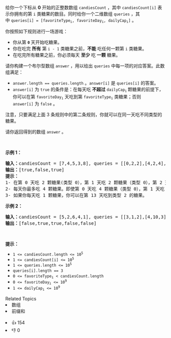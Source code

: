 <p>给你一个下标从 <strong>0</strong> 开始的正整数数组&nbsp;<code>candiesCount</code>&nbsp;，其中&nbsp;<code>candiesCount[i]</code>&nbsp;表示你拥有的第&nbsp;<code>i</code>&nbsp;类糖果的数目。同时给你一个二维数组&nbsp;<code>queries</code>&nbsp;，其中&nbsp;<code>queries[i] = [favoriteType<sub>i</sub>, favoriteDay<sub>i</sub>, dailyCap<sub>i</sub>]</code>&nbsp;。</p>

<p>你按照如下规则进行一场游戏：</p>

<ul> 
 <li>你从第&nbsp;<code><strong>0</strong></code><strong>&nbsp;</strong>天开始吃糖果。</li> 
 <li>你在吃完 <strong>所有</strong>&nbsp;第 <code>i - 1</code>&nbsp;类糖果之前，<strong>不能</strong>&nbsp;吃任何一颗第 <code>i</code>&nbsp;类糖果。</li> 
 <li>在吃完所有糖果之前，你必须每天 <strong>至少</strong>&nbsp;吃 <strong>一颗</strong>&nbsp;糖果。</li> 
</ul>

<p>请你构建一个布尔型数组&nbsp;<code>answer</code>&nbsp;，用以给出 <code>queries</code> 中每一项的对应答案。此数组满足：</p>

<ul> 
 <li><code>answer.length == queries.length</code> 。<code>answer[i]</code> 是 <code>queries[i]</code> 的答案。</li> 
 <li><code>answer[i]</code> 为&nbsp;<code>true</code>&nbsp;的条件是：在每天吃 <strong>不超过</strong> <code>dailyCap<sub>i</sub></code><sub>&nbsp;</sub>颗糖果的前提下，你可以在第&nbsp;<code>favoriteDay<sub>i</sub></code>&nbsp;天吃到第&nbsp;<code>favoriteType<sub>i</sub></code>&nbsp;类糖果；否则 <code>answer[i]</code>&nbsp;为 <code>false</code>&nbsp;。</li> 
</ul>

<p>注意，只要满足上面 3 条规则中的第二条规则，你就可以在同一天吃不同类型的糖果。</p>

<p>请你返回得到的数组<em>&nbsp;</em><code>answer</code>&nbsp;。</p>

<p>&nbsp;</p>

<p><strong>示例 1：</strong></p>

<pre>
<b>输入：</b>candiesCount = [7,4,5,3,8], queries = [[0,2,2],[4,2,4],[2,13,1000000000]]
<b>输出：</b>[true,false,true]
<strong>提示：</strong>
1- 在第 0 天吃 2 颗糖果(类型 0），第 1 天吃 2 颗糖果（类型 0），第 2 天你可以吃到类型 0 的糖果。
2- 每天你最多吃 4 颗糖果。即使第 0 天吃 4 颗糖果（类型 0），第 1 天吃 4 颗糖果（类型 0 和类型 1），你也没办法在第 2 天吃到类型 4 的糖果。换言之，你没法在每天吃 4 颗糖果的限制下在第 2 天吃到第 4 类糖果。
3- 如果你每天吃 1 颗糖果，你可以在第 13 天吃到类型 2 的糖果。
</pre>

<p><strong>示例 2：</strong></p>

<pre>
<b>输入：</b>candiesCount = [5,2,6,4,1], queries = [[3,1,2],[4,10,3],[3,10,100],[4,100,30],[1,3,1]]
<b>输出：</b>[false,true,true,false,false]
</pre>

<p>&nbsp;</p>

<p><strong>提示：</strong></p>

<ul> 
 <li><code>1 &lt;= candiesCount.length &lt;= 10<sup>5</sup></code></li> 
 <li><code>1 &lt;= candiesCount[i] &lt;= 10<sup>5</sup></code></li> 
 <li><code>1 &lt;= queries.length &lt;= 10<sup>5</sup></code></li> 
 <li><code>queries[i].length == 3</code></li> 
 <li><code>0 &lt;= favoriteType<sub>i</sub> &lt; candiesCount.length</code></li> 
 <li><code>0 &lt;= favoriteDay<sub>i</sub> &lt;= 10<sup>9</sup></code></li> 
 <li><code>1 &lt;= dailyCap<sub>i</sub> &lt;= 10<sup>9</sup></code></li> 
</ul>

<div><div>Related Topics</div><div><li>数组</li><li>前缀和</li></div></div><br><div><li>👍 154</li><li>👎 0</li></div>